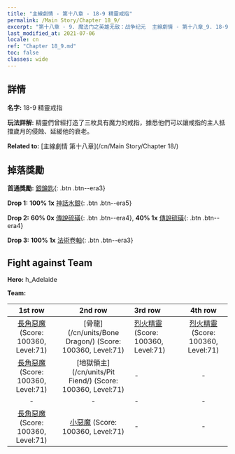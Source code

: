 ```yaml
---
title: "主線劇情 - 第十八章 - 18-9 精靈戒指"
permalink: /Main Story/Chapter 18_9/
excerpt: "第十八章 - 9. 魔法门之英雄无敌：战争纪元  主線劇情 - 第十八章_9. 18-9 精靈戒指"
last_modified_at: 2021-07-06
locale: cn
ref: "Chapter 18_9.md"
toc: false
classes: wide
---
```


## 詳情

 **名字:** 18-9 精靈戒指

 **玩法詳解:** 精靈們曾經打造了三枚具有魔力的戒指，據悉他們可以讓戒指的主人抵擋歲月的侵蝕、延緩他的衰老。

 **Related to:** [主線劇情 第十八章](/cn/Main Story/Chapter 18/)

## 掉落獎勵

 **首通獎勵:** [銀鑰匙](/cn/Items/con_693/){: .btn .btn--era3}

 **Drop 1:** **100% 1x** [神話水銀](/cn/Items/mat_63/){: .btn .btn--era5}

 **Drop 2:** **60% 0x** [傳說硫磺](/cn/Items/mat_57/){: .btn .btn--era4}, **40% 1x** [傳說硫磺](/cn/Items/mat_57/){: .btn .btn--era4}

 **Drop 3:** **100% 1x** [法術卷軸](/cn/Items/con_694/){: .btn .btn--era3}


## Fight against Team
 **Hero:** h_Adelaide

 **Team:**


  | 1st row | 2nd row | 3rd row | 4th row |
  |:----:|:----:|:----|:----:|
  | [長角惡魔](/cn/units/Demon/) (Score: 100360, Level:71)  | [骨龍](/cn/units/Bone Dragon/) (Score: 100360, Level:71)  | [烈火精靈](/cn/units/Efreeti/) (Score: 100360, Level:71)  | [烈火精靈](/cn/units/Efreeti/) (Score: 100360, Level:71)  |
  | [長角惡魔](/cn/units/Demon/) (Score: 100360, Level:71)  | [地獄領主](/cn/units/Pit Fiend/) (Score: 100360, Level:71)  | - | - |
  | - | - | - | - |
  | [長角惡魔](/cn/units/Demon/) (Score: 100360, Level:71)  | [小惡魔](/cn/units/Imp/) (Score: 100360, Level:71)  | - | - |


